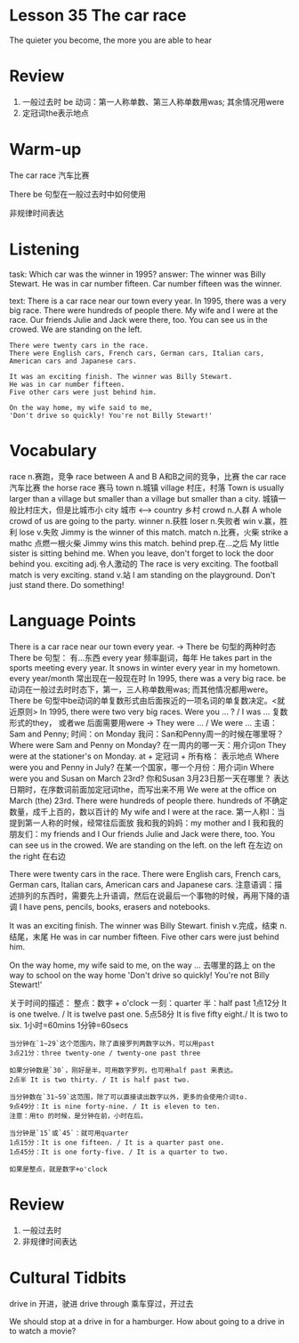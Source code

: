 # Lesson 35 The car race

The quieter you become, the more you are able to hear

# Review

1. 一般过去时
    be 动词：第一人称单数、第三人称单数用was;
    其余情况用were
2. 定冠词the表示地点

# Warm-up

The car race 汽车比赛

There be 句型在一般过去时中如何使用

非规律时间表达

# Listening

task:
    Which car was the winner in 1995?
answer:
    The winner was Billy Stewart.
    He was in car number fifteen.
    Car number fifteen was the winner. 

text:
    There is a car race near our town every year.
    In 1995, there was a very big race.
    There were hundreds of people there.
    My wife and I were at the race.
    Our friends Julie and Jack were there, too.
    You can see us in the crowed. We are standing on the left.

    There were twenty cars in the race.
    There were English cars, French cars, German cars, Italian cars, American cars and Japanese cars.

    It was an exciting finish. The winner was Billy Stewart.
    He was in car number fifteen.
    Five other cars were just behind him.

    On the way home, my wife said to me,
    'Don't drive so quickly! You're not Billy Stewart!'

# Vocabulary

race n.赛跑，竞争
    race between A and B A和B之间的竞争，比赛
    the car race 汽车比赛
    the horse race 赛马
town n.城镇
    village 村庄，村落
    Town is usually larger than a village but smaller than a village but smaller than a city. 城镇一般比村庄大，但是比城市小
    city 城市 <--> country 乡村
crowd n.人群
    A whole crowd of us are going to the party.
winner n.获胜
loser n.失败者
    win v.赢，胜利
    lose v.失败
    Jimmy is the winner of this match.
    match n.比赛，火柴
    strike a mathc 点燃一根火柴
    Jimmy wins this match.
behind prep.在...之后
    My little sister is sitting behind me.
    When you leave, don't forget to lock the door behind you.
exciting adj.令人激动的
    The race is very exciting.
    The football match is very exciting.
stand v.站 
    I am standing on the playground.
    Don't just stand there. Do something!

# Language Points

There is a car race near our town every year.
    -> There be 句型的两种时态
    There be 句型： 有...东西
    every year 频率副词，每年
        He takes part in the sports meeting every year.
        It snows in winter every year in my hometown.
    every year/month 常出现在一般现在时
In 1995, there was a very big race.
    be动词在一般过去时时态下，第一，三人称单数用was;
    而其他情况都用were。
    There be 句型中be动词的单复数形式由后面挨近的一项名词的单复数决定。<就近原则>
    In 1995, there were two very big races.
    Were you ... ? / I was ...
    复数形式的they， 或者we 后面需要用were
    -> They were ... / We were ...
    主语：Sam and Penny; 时间：on Monday
    我问：San和Penny周一的时候在哪里呀？
    Where were Sam and Penny on Monday?
    在一周内的哪一天：用介词on
    They were at the stationer's on Monday.
    at + 定冠词 + 所有格： 表示地点
    Where were you and Penny in July?
    在某一个国家，哪一个月份：用介词in
    Where were you and Susan on March 23rd? 你和Susan 3月23日那一天在哪里？
    表达日期时，在序数词前面加定冠词the，而写出来不用
    We were at the office on March (the) 23rd.
There were hundreds of people there.
    hundreds of 不确定数量，成千上百的，数以百计的
My wife and I were at the race.
    第一人称I：当提到第一人称的时候，经常往后面放
    我和我的妈妈：my mother and I
    我和我的朋友们：my friends and I
Our friends Julie and Jack were there, too.
You can see us in the crowed. We are standing on the left.
    on the left 在左边
    on the right 在右边

There were twenty cars in the race.
There were English cars, French cars, German cars, Italian cars, American cars and Japanese cars.
    注意语调：描述排列的东西时，需要先上升语调，然后在说最后一个事物的时候，再用下降的语调
    I have pens, pencils, books, erasers and notebooks.

It was an exciting finish. The winner was Billy Stewart.
    finish v.完成，结束 n.结尾，末尾
He was in car number fifteen.
Five other cars were just behind him.

On the way home, my wife said to me,
    on the way ... 去哪里的路上
    on the way to school
    on the way home
'Don't drive so quickly! You're not Billy Stewart!'

关于时间的描述：
    整点：数字 + o'clock 
    一刻：quarter
    半：half past
    1点12分 It is one twelve. / It is twelve past one.
    5点58分 It is five fifty eight./ It is two to six.
    1小时=60mins
    1分钟=60secs

    当分钟在`1~29`这个范围内，除了直接罗列两数字以外，可以用past
    3点21分：three twenty-one / twenty-one past three
    
    如果分钟数是`30`，刚好是半，可用数字罗列，也可用half past 来表达。
    2点半 It is two thirty. / It is half past two.

    当分钟数在`31~59`这范围，除了可以直接读出数字以外，更多的会使用介词to.
    9点49分：It is nine forty-nine. / It is eleven to ten.
    注意：用to 的时候，是分钟在前，小时在后。
    
    当分钟是`15`或`45`：就可用quarter
    1点15分：It is one fifteen. / It is a quarter past one.
    1点45分：It is one forty-five. / It is a quarter to two.

    如果是整点，就是数字+o'clock

# Review

1. 一般过去时
2. 非规律时间表达

# Cultural Tidbits

drive in 开进，驶进
drive through 乘车穿过，开过去

We should stop at a drive in for a hamburger.
How about going to a drive in to watch a movie?